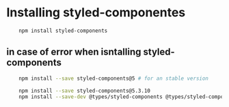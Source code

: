 # Installing styled-componentes

```bash
    npm install styled-components
```

## in case of error when isntalling styled-components

```bash
    npm install --save styled-components@5 # for an stable version
```

```bash
    npm install --save styled-components@5.3.10
    npm install --save-dev @types/styled-components @types/styled-components-react-native # for typescript
```
